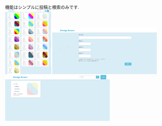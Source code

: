 機能はシンプルに投稿と検索のみです.</br>
<img src="/images/001.jpg" width="150px">
<img src="/images/002.jpg" height="150px">
<img src="/images/003.jpg" height="150px">
